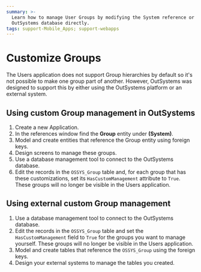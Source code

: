 ```yaml
---
summary: >-
  Learn how to manage User Groups by modifying the System reference or accessing
  OutSystems database directly.
tags: support-Mobile_Apps; support-webapps
---
```


# Customize Groups

The Users application does not support Group hierarchies by default so it's not possible to make one group part of another. However, OutSystems was designed to support this by either using the OutSystems platform or an external system.

## Using custom Group management in OutSystems

1. Create a new Application.
2. In the references window find the **Group** entity under **\(System\)**.
3. Model and create entities that reference the Group entity using foreign keys.
4. Design screens to manage these groups.
5. Use a database management tool to connect to the OutSystems database.
6. Edit the records in the `OSSYS_Group` table and, for each group that has these customizations, set its `HasCustomManagement` attribute to `True`. These groups will no longer be visible in the Users application.

## Using external custom Group management

1. Use a database management tool to connect to the OutSystems database.
2. Edit the records in the `OSSYS_Group` table and set the `HasCustomManagement` field to `True` for the groups you want to manage yourself. These groups will no longer be visible in the Users application.
3. Model and create tables that reference the `OSSYS_Group` using the foreign keys.
4. Design your external systems to manage the tables you created.

